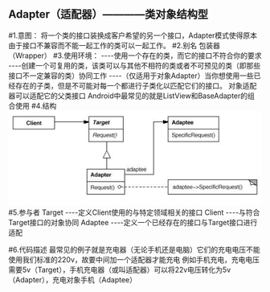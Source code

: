 Adapter（适配器）————类对象结构型
----------
#1.意图：
将一个类的接口装换成客户希望的另一个接口，Adapter模式使得原本由于接口不兼容而不能一起工作的类可以一起工作。
#2.别名
包装器（Wrapper）
#3.使用环境：
    ----使用一个存在的类，而它的接口不符合你的要求
    ----创建一个可复用的类，该类可以与其他不相符的类或者不可预见的类（即那些接口不一定兼容的类）协同工作
    ----（仅适用于对象Adapter）当你想使用一些已经存在的子类，但是不可能对每一个都进行子类化以匹配它们的接口。
        对象适配器可以适配它的父类接口
    Android中最常见的就是ListView和BaseAdapter的组合使用
#4.结构
![github](https://github.com/IceDcap/Gof-DesignPatterns/blob/master/uml/Adapter.JPG "Adapter")
#5.参与者
    Target
        ----定义Client使用的与特定领域相关的接口
    Client
        ----与符合Target接口的对象协同
    Adaptee
        ----定义一个已经存在的接口与Target接口进行适配

#6.代码描述
最常见的例子就是充电器（无论手机还是电脑）它们的充电电压不能使用我们标准的220v，故要中间加一个适配器才能充电
例如手机充电，充电电压需要5v（Target），手机充电器（或叫适配器）可以将22v电压转化为5v（Adapter），充电对象手机（Adaptee）
     
